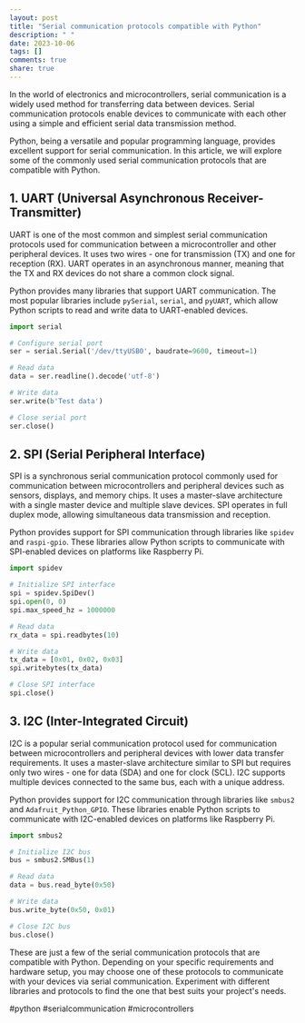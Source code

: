 ```yaml
---
layout: post
title: "Serial communication protocols compatible with Python"
description: " "
date: 2023-10-06
tags: []
comments: true
share: true
---
```


In the world of electronics and microcontrollers, serial communication is a widely used method for transferring data between devices. Serial communication protocols enable devices to communicate with each other using a simple and efficient serial data transmission method.

Python, being a versatile and popular programming language, provides excellent support for serial communication. In this article, we will explore some of the commonly used serial communication protocols that are compatible with Python.

## 1. UART (Universal Asynchronous Receiver-Transmitter)
UART is one of the most common and simplest serial communication protocols used for communication between a microcontroller and other peripheral devices. It uses two wires - one for transmission (TX) and one for reception (RX). UART operates in an asynchronous manner, meaning that the TX and RX devices do not share a common clock signal.

Python provides many libraries that support UART communication. The most popular libraries include `pySerial`, `serial`, and `pyUART`, which allow Python scripts to read and write data to UART-enabled devices.

```python
import serial

# Configure serial port
ser = serial.Serial('/dev/ttyUSB0', baudrate=9600, timeout=1)

# Read data
data = ser.readline().decode('utf-8')

# Write data
ser.write(b'Test data')

# Close serial port
ser.close()
```

## 2. SPI (Serial Peripheral Interface)
SPI is a synchronous serial communication protocol commonly used for communication between microcontrollers and peripheral devices such as sensors, displays, and memory chips. It uses a master-slave architecture with a single master device and multiple slave devices. SPI operates in full duplex mode, allowing simultaneous data transmission and reception.

Python provides support for SPI communication through libraries like `spidev` and `raspi-gpio`. These libraries allow Python scripts to communicate with SPI-enabled devices on platforms like Raspberry Pi.

```python
import spidev

# Initialize SPI interface
spi = spidev.SpiDev()
spi.open(0, 0)
spi.max_speed_hz = 1000000

# Read data
rx_data = spi.readbytes(10)

# Write data
tx_data = [0x01, 0x02, 0x03]
spi.writebytes(tx_data)

# Close SPI interface
spi.close()
```

## 3. I2C (Inter-Integrated Circuit)
I2C is a popular serial communication protocol used for communication between microcontrollers and peripheral devices with lower data transfer requirements. It uses a master-slave architecture similar to SPI but requires only two wires - one for data (SDA) and one for clock (SCL). I2C supports multiple devices connected to the same bus, each with a unique address.

Python provides support for I2C communication through libraries like `smbus2` and `Adafruit_Python_GPIO`. These libraries enable Python scripts to communicate with I2C-enabled devices on platforms like Raspberry Pi.

```python
import smbus2

# Initialize I2C bus
bus = smbus2.SMBus(1)

# Read data
data = bus.read_byte(0x50)

# Write data
bus.write_byte(0x50, 0x01)

# Close I2C bus
bus.close()
```

These are just a few of the serial communication protocols that are compatible with Python. Depending on your specific requirements and hardware setup, you may choose one of these protocols to communicate with your devices via serial communication. Experiment with different libraries and protocols to find the one that best suits your project's needs.

#python #serialcommunication #microcontrollers